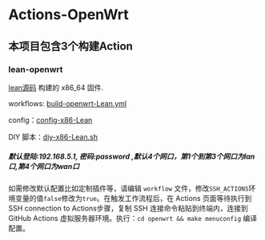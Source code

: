# Actions-OpenWrt

## 本项目包含3个构建Action

### lean-openwrt
[lean源码](https://github.com/coolsnowwolf/lede) 构建的 x86_64 固件. 

workflows: [build-openwrt-Lean.yml](https://github.com/sypopo/Actions-OpenWrt/blob/master/.github/workflows/build-openwrt-Lean.yml)

config：[config-x86-Lean](https://github.com/sypopo/diy/blob/master/config-x86-Lean)

DIY 脚本：[diy-x86-Lean.sh](https://github.com/day4742/opencajian/blob/main/diy-x86-Lean.sh)


##### 默认登陆:192.168.5.1, 密码:password ,默认4个网口，第1个到第3个网口为lan口,第4个网口为wan口





如需修改默认配置比如定制插件等，请编辑 `workflow` 文件，修改`SSH_ACTIONS`环境变量的值`false`修改为`true`。在触发工作流程后，在 Actions 页面等待执行到SSH connection to Actions步骤，复制 SSH 连接命令粘贴到终端内，连接到 GitHub Ac­tions 虚拟服务器环境。执行：`cd openwrt && make menuconfig` 编译配置。


